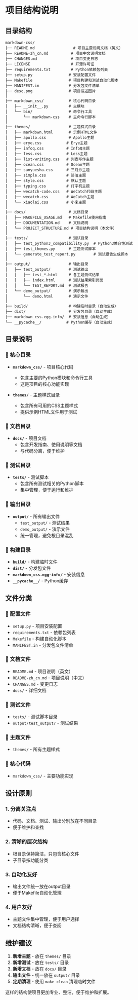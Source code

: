 # 项目结构说明

## 目录结构

```
markdown-css/
├── README.md                 # 项目主要说明文档（英文）
├── README-zh_cn.md          # 项目中文说明文档
├── CHANGES.md               # 项目变更日志
├── LICENSE                  # 开源许可证
├── requirements.txt         # Python依赖包列表
├── setup.py                # 安装配置文件
├── Makefile                # 项目构建和测试自动化脚本
├── MANIFEST.in             # 分发包文件清单
├── desc.png                # 项目描述图片
│
├── markdown_css/           # 核心代码目录
│   ├── __init__.py         # 主模块
│   └── bin/                # 命令行工具
│       └── markdown-css    # 主命令行脚本
│
├── themes/                 # 主题样式目录
│   ├── markdown.html       # 示例HTML文件
│   ├── apollo.css          # Apollo主题
│   ├── erye.css           # Erye主题
│   ├── infoq.css          # InfoQ主题
│   ├── less.css           # Less主题
│   ├── list-writing.css   # 列表写作主题
│   ├── ocean.css          # Ocean主题
│   ├── sanyuesha.css      # 三月沙主题
│   ├── simple.css         # 简洁主题
│   ├── style.css          # 默认主题
│   ├── typing.css         # 打字机主题
│   ├── wecatch-code.css   # WeCatch代码主题
│   ├── wecatch.css        # WeCatch主题
│   └── xiaolai.css        # 小来主题
│
├── docs/                   # 文档目录
│   ├── MAKEFILE_USAGE.md   # Makefile使用指南
│   ├── DOCUMENTATION.md    # 文档说明
│   └── PROJECT_STRUCTURE.md # 项目结构说明（本文件）
│
├── tests/                  # 测试目录
│   ├── test_python3_compatibility.py  # Python3兼容性测试
│   ├── test_themes.py      # 主题测试脚本
│   └── generate_test_report.py        # 测试报告生成脚本
│
├── output/                 # 输出目录
│   ├── test_output/        # 测试输出
│   │   ├── test_*.html     # 各主题测试结果
│   │   ├── index.html      # 测试结果索引页面
│   │   └── TEST_REPORT.md  # 测试报告
│   └── demo_output/        # 演示输出
│       └── demo.html       # 演示文件
│
├── build/                  # 构建临时目录（自动生成）
├── dist/                   # 分发包目录（自动生成）
├── markdown_css.egg-info/  # 安装信息（自动生成）
└── __pycache__/           # Python缓存（自动生成）
```

## 目录说明

### 📁 核心目录

- **`markdown_css/`** - 项目核心代码
  - 包含主要的Python模块和命令行工具
  - 这是项目的核心功能实现

- **`themes/`** - 主题样式目录
  - 包含所有可用的CSS主题样式
  - 提供示例HTML文件用于测试

### 📁 文档目录

- **`docs/`** - 项目文档
  - 包含开发指南、使用说明等文档
  - 与代码分离，便于维护

### 📁 测试目录

- **`tests/`** - 测试脚本
  - 包含所有测试相关的Python脚本
  - 集中管理，便于运行和维护

### 📁 输出目录

- **`output/`** - 所有输出文件
  - `test_output/` - 测试结果
  - `demo_output/` - 演示文件
  - 统一管理，避免根目录混乱

### 📁 构建目录

- **`build/`** - 构建临时文件
- **`dist/`** - 分发包文件
- **`markdown_css.egg-info/`** - 安装信息
- **`__pycache__/`** - Python缓存

## 文件分类

### 🔧 配置文件
- `setup.py` - 项目安装配置
- `requirements.txt` - 依赖包列表
- `Makefile` - 构建自动化脚本
- `MANIFEST.in` - 分发包文件清单

### 📖 文档文件
- `README.md` - 项目说明（英文）
- `README-zh_cn.md` - 项目说明（中文）
- `CHANGES.md` - 变更日志
- `docs/` - 详细文档

### 🧪 测试文件
- `tests/` - 测试脚本目录
- `output/test_output/` - 测试结果

### 🎨 主题文件
- `themes/` - 所有主题样式

### 🚀 核心代码
- `markdown_css/` - 主要功能实现

## 设计原则

### 1. 分离关注点
- 代码、文档、测试、输出分别放在不同目录
- 便于维护和查找

### 2. 清晰的层次结构
- 根目录保持简洁，只包含核心文件
- 子目录按功能分类

### 3. 自动化友好
- 输出文件统一放在output目录
- 便于Makefile自动化管理

### 4. 用户友好
- 主题文件集中管理，便于用户选择
- 文档结构清晰，便于查阅

## 维护建议

1. **新增主题** - 放在 `themes/` 目录
2. **新增测试** - 放在 `tests/` 目录
3. **新增文档** - 放在 `docs/` 目录
4. **输出文件** - 统一放在 `output/` 目录
5. **定期清理** - 使用 `make clean` 清理临时文件

这样的结构使项目更加专业、整洁，便于维护和扩展。 
